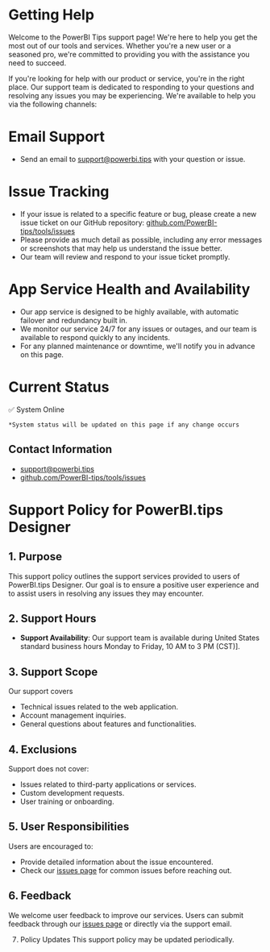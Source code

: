 **Getting Help**
===============
Welcome to the PowerBI Tips support page! We're here to help you get the most out of our tools and services. Whether you're a new user or a seasoned pro, we're committed to providing you with the assistance you need to succeed.

If you're looking for help with our product or service, you're in the right place. Our support team is dedicated to responding to your questions and resolving any issues you may be experiencing. We're available to help you via the following channels:

# Email Support

* Send an email to [support@powerbi.tips](mailto:support@powerbi.tips) with your question or issue.

# Issue Tracking

* If your issue is related to a specific feature or bug, please create a new issue ticket on our GitHub repository: [github.com/PowerBI-tips/tools/issues](github.com/PowerBI-tips/tools/issues)
* Please provide as much detail as possible, including any error messages or screenshots that may help us understand the issue better.
* Our team will review and respond to your issue ticket promptly.

# App Service Health and Availability

- Our app service is designed to be highly available, with automatic failover and redundancy built in.
- We monitor our service 24/7 for any issues or outages, and our team is available to respond quickly to any incidents.
- For any planned maintenance or downtime, we'll notify you in advance on this page.

# Current Status

<span>✅ System Online</span>

`*System status will be updated on this page if any change occurs`

**Contact Information**
----------------------

* [support@powerbi.tips](mailto:support@powerbi.tips)
* [github.com/PowerBI-tips/tools/issues](github.com/PowerBI-tips/tools/issues)

# Support Policy for PowerBI.tips Designer

## 1. Purpose
This support policy outlines the support services provided to users of PowerBI.tips Designer. Our goal is to ensure a positive user experience and to assist users in resolving any issues they may encounter.

## 2. Support Hours
  - **Support Availability**: Our support team is available during United States standard business hours Monday to Friday, 10 AM to 3 PM (CST)].

## 3. Support Scope
Our support covers
  - Technical issues related to the web application.
  - Account management inquiries.
  - General questions about features and functionalities.

## 4. Exclusions
Support does not cover:
  - Issues related to third-party applications or services.
  - Custom development requests.
  - User training or onboarding.

## 5. User Responsibilities
Users are encouraged to:
  - Provide detailed information about the issue encountered.
  - Check our [issues page](github.com/PowerBI-tips/tools/issues) for common issues before reaching out.

## 6. Feedback
We welcome user feedback to improve our services. Users can submit feedback through our [issues page](github.com/PowerBI-tips/tools/issues) or directly via the support email.

7. Policy Updates
This support policy may be updated periodically.


